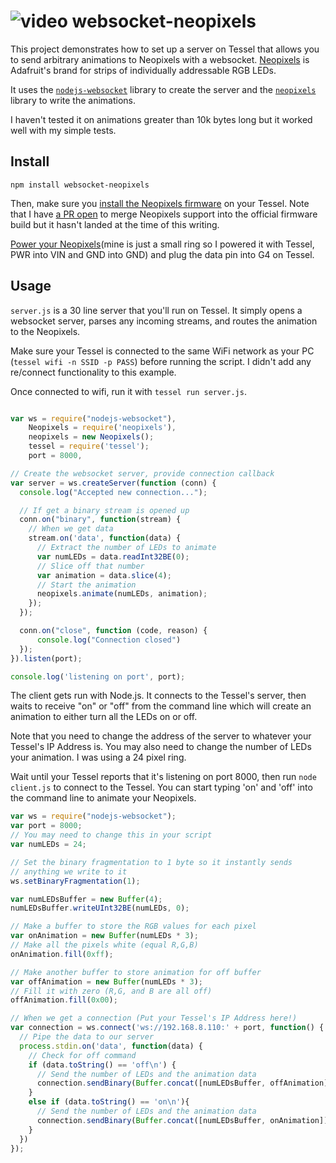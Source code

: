 ![video](https://vine.co/v/M3upL5tBxqv)
websocket-neopixels
===================

This project demonstrates how to set up a server on Tessel that allows you to send arbitrary animations to Neopixels with a websocket. [Neopixels](http://www.adafruit.com/category/168) is Adafruit's brand for strips of individually addressable RGB LEDs.

It uses the [`nodejs-websocket`](https://github.com/sitegui/nodejs-websocket) library to create the server and the [`neopixels`](https://github.com/tessel/neopixels) library to write the animations. 

I haven't tested it on animations greater than 10k bytes long but it worked well with my simple tests. 


## Install
```
npm install websocket-neopixels
```

Then, make sure you [install the Neopixels firmware](https://github.com/tessel/neopixels#installation) on your Tessel. Note that I have [a PR open](https://github.com/tessel/firmware/pull/71) to merge Neopixels support into the official firmware build but it hasn't landed at the time of this writing.

[Power your Neopixels](https://learn.adafruit.com/adafruit-neopixel-uberguide/power)(mine is just a small ring so I powered it with Tessel, PWR into VIN and GND into GND) and plug the data pin into G4 on Tessel.

## Usage

`server.js` is a 30 line server that you'll run on Tessel. It simply opens a websocket server, parses any incoming streams, and routes the animation to the Neopixels.

Make sure your Tessel is connected to the same WiFi network as your PC (`tessel wifi -n SSID -p PASS`) before running the script. I didn't add any re/connect functionality to this example.

Once connected to wifi, run it with `tessel run server.js`. 
```.js

var ws = require("nodejs-websocket"),
    Neopixels = require('neopixels'),
    neopixels = new Neopixels();
    tessel = require('tessel');
    port = 8000,

// Create the websocket server, provide connection callback
var server = ws.createServer(function (conn) {
  console.log("Accepted new connection...");

  // If get a binary stream is opened up
  conn.on("binary", function(stream) {
    // When we get data
    stream.on('data', function(data) {
      // Extract the number of LEDs to animate
      var numLEDs = data.readInt32BE(0);
      // Slice off that number
      var animation = data.slice(4);
      // Start the animation
      neopixels.animate(numLEDs, animation);
    });
  });

  conn.on("close", function (code, reason) {
      console.log("Connection closed")
  });
}).listen(port);

console.log('listening on port', port);
```

The client gets run with Node.js. It connects to the Tessel's server, then waits to receive "on" or "off" from the command line which will create an animation to either turn all the LEDs on or off.

Note that you need to change the address of the server to whatever your Tessel's IP Address is. You may also need to change the number of LEDs your animation. I was using a 24 pixel ring. 

Wait until your Tessel reports that it's listening on port 8000, then run `node client.js` to connect to the Tessel. You can start typing 'on' and 'off' into the command line to animate your Neopixels.
```.js
var ws = require("nodejs-websocket");
var port = 8000;
// You may need to change this in your script
var numLEDs = 24;

// Set the binary fragmentation to 1 byte so it instantly sends
// anything we write to it
ws.setBinaryFragmentation(1);

var numLEDsBuffer = new Buffer(4);
numLEDsBuffer.writeUInt32BE(numLEDs, 0);

// Make a buffer to store the RGB values for each pixel
var onAnimation = new Buffer(numLEDs * 3);
// Make all the pixels white (equal R,G,B)
onAnimation.fill(0xff);

// Make another buffer to store animation for off buffer
var offAnimation = new Buffer(numLEDs * 3);
// Fill it with zero (R,G, and B are all off)
offAnimation.fill(0x00);

// When we get a connection (Put your Tessel's IP Address here!)
var connection = ws.connect('ws://192.168.8.110:' + port, function() {
  // Pipe the data to our server
  process.stdin.on('data', function(data) {
    // Check for off command
    if (data.toString() == 'off\n') {
      // Send the number of LEDs and the animation data
      connection.sendBinary(Buffer.concat([numLEDsBuffer, offAnimation]));
    }
    else if (data.toString() == 'on\n'){
      // Send the number of LEDs and the animation data
      connection.sendBinary(Buffer.concat([numLEDsBuffer, onAnimation]));
    }
  })
});

```


